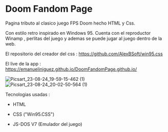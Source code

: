 # Doom Fandom Page 

Pagina tributo al clasico juego FPS Doom hecho HTML y Css.

Con estilo retro inspirado en Windows 95. 
Cuenta con el reproductor Winamp , perlitas del juego y ademas se puede jugar al juego dentro de la web.

El repositorio del creador del css : https://github.com/AlexBSoft/win95.css

El live de la app : https://emanueliniguez.github.io/DoomFandomPage.github.io/

![Picsart_23-08-24_19-59-15-462 (1)](https://github.com/EmanuelIniguez/DoomFandomPage.github.io/assets/84642858/41fa9d0d-0afd-4b7b-a814-5110d27c0c05) ![Picsart_23-08-24_20-02-50-564 (1)](https://github.com/EmanuelIniguez/DoomFandomPage.github.io/assets/84642858/9766b280-0dec-4a9e-ab0d-28043279ec6c) 

Tecnologias usadas : 

- HTML
 
- CSS ("Win95.CSS")

- JS-DOS V7 (Emulador del juego)


